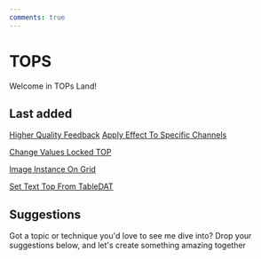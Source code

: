 ```yaml
---
comments: true
--- 
```

# TOPS

Welcome in TOPs Land!

## Last added

[Higher Quality Feedback](HigherQualityFeedback.md)
[Apply Effect To Specific Channels](ApplyEffectForOnlySpecificChannels.md)

[Change Values Locked TOP](ChangeValuesLockedTOP.md)

[Image Instance On Grid](ImageInstancingOnGrid.md)
 
[Set Text Top From TableDAT](SetTextTOPFromTableDAT.md)

## Suggestions
Got a topic or technique you'd love to see me dive into? Drop your suggestions below, and let's create something amazing together